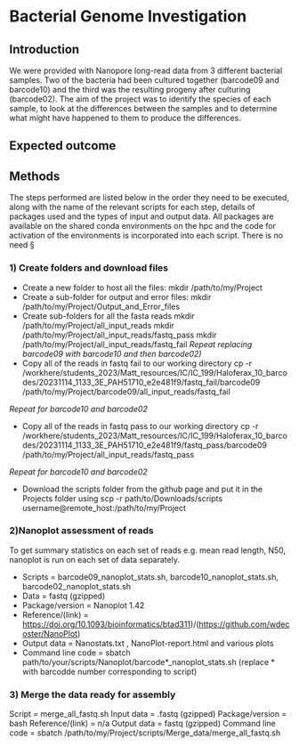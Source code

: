 # Bacterial Genome Investigation

## Introduction
We were provided with Nanopore long-read data from 3 different bacterial samples. Two of the bacteria had been cultured together (barcode09 and barcode10) and the third was the resulting progeny after culturing (barcode02). The aim of the project was to identify the species of each sample, to look at the differences between the samples and to determine what might have happened to them to produce the differences. 

## Expected outcome




## Methods
The steps performed are listed below in the order they need to be executed, along with the name of the relevant scripts for each step, details of packages used and the types of input and output data. All packages are available on the shared conda environments on the hpc and the code for activation of the environments is incorporated into each script. There is no need §


### 1) Create folders and download files
- Create a new folder to host all the files: mkdir /path/to/my/Project
- Create a sub-folder for output and error files:
mkdir /path/to/my/Project/Output_and_Error_files
- Create sub-folders for all the fasta reads
mkdir /path/to/my/Project/all_input_reads
mkdir /path/to/my/Project/all_input_reads/fastq_pass
mkdir /path/to/my/Project/all_input_reads/fastq_fail
*Repeat replacing barcode09 with barcode10 and then barcode02)*
- Copy all of the reads in fastq fail to our working directory 
cp -r /workhere/students_2023/Matt_resources/IC/IC_199/Haloferax_10_barcodes/20231114_1133_3E_PAH51710_e2e481f9/fastq_fail/barcode09 /path/to/my/Project/barcode09/all_input_reads/fastq_fail 

*Repeat for barcode10 and barcode02*
- Copy all of the reads in fastq pass to our working directory
cp -r /workhere/students_2023/Matt_resources/IC/IC_199/Haloferax_10_barcodes/20231114_1133_3E_PAH51710_e2e481f9/fastq_pass/barcode09 /path/to/my/Project/all_input_reads/fastq_pass 

*Repeat for barcode10 and barcode02*
- Download the scripts folder from the github page and put it in the Projects folder using scp -r path/to/Downloads/scripts username@remote_host:/path/to/my/Project

### 2)Nanoplot assessment of reads
To get summary statistics on each set of reads e.g. mean read length, N50, nanoplot is run on each set of data separately.

- Scripts = barcode09_nanoplot_stats.sh, barcode10_nanoplot_stats.sh, barcode02_nanoplot_stats.sh
- Data = fastq (gzipped)
- Package/version = Nanoplot 1.42
- Reference/(link) = https://doi.org/10.1093/bioinformatics/btad311)/(https://github.com/wdecoster/NanoPlot)
- Output data = Nanostats.txt , NanoPlot-report.html and various plots
- Command line code = sbatch path/to/your/scripts/Nanoplot/barcode*_nanoplot_stats.sh (replace * with barcodde number corresponding to script)

### 3) Merge the data ready for assembly
Script = merge_all_fastq.sh
Input data = .fastq (gzipped)
Package/version = bash
Reference/(link) = n/a
Output data = fastq (gzipped)
Command line code = sbatch /path/to/my/Project/scripts/Merge_data/merge_all_fastq.sh
